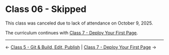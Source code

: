 # Class 06 - Skipped

This class was canceled due to lack of attendance on October 9, 2025.

The curriculum continues with [Class 7 - Deploy Your First Page](../07-deploy-to-www/).

---

← [Class 5 - Git & Build, Edit, Publish](../05-git-workflow/) | [Class 7 - Deploy Your First Page](../07-deploy-to-www/) →